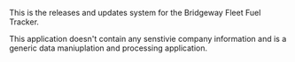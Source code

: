 This is the releases and updates system for the Bridgeway Fleet Fuel Tracker.

This application doesn't contain any senstivie company information and is a generic data maniuplation and processing application.